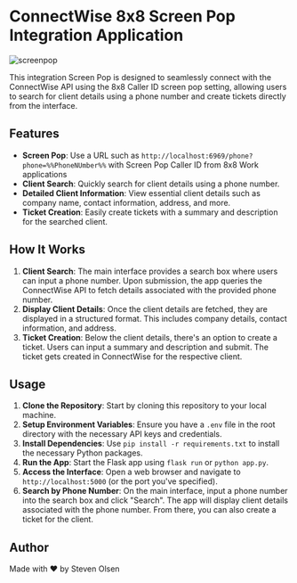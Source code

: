 # ConnectWise 8x8 Screen Pop Integration Application

![screenpop](https://github.com/OlsenSM91/CNS-8x8-ConnectWise-Screen-Pop-Ticket-Creation-Workflow/assets/130707762/741808b6-edde-4d67-abe9-b9495b787a50)

This integration Screen Pop is designed to seamlessly connect with the ConnectWise API using the 8x8 Caller ID screen pop setting, allowing users to search for client details using a phone number and create tickets directly from the interface.

## Features

- **Screen Pop**: Use a URL such as `http://localhost:6969/phone?phone=%%PhoneNUmber%%` with Screen Pop Caller ID from 8x8 Work applications
- **Client Search**: Quickly search for client details using a phone number.
- **Detailed Client Information**: View essential client details such as company name, contact information, address, and more.
- **Ticket Creation**: Easily create tickets with a summary and description for the searched client.

## How It Works

1. **Client Search**: The main interface provides a search box where users can input a phone number. Upon submission, the app queries the ConnectWise API to fetch details associated with the provided phone number.
2. **Display Client Details**: Once the client details are fetched, they are displayed in a structured format. This includes company details, contact information, and address.
3. **Ticket Creation**: Below the client details, there's an option to create a ticket. Users can input a summary and description and submit. The ticket gets created in ConnectWise for the respective client.

## Usage

1. **Clone the Repository**: Start by cloning this repository to your local machine.
2. **Setup Environment Variables**: Ensure you have a `.env` file in the root directory with the necessary API keys and credentials.
3. **Install Dependencies**: Use `pip install -r requirements.txt` to install the necessary Python packages.
4. **Run the App**: Start the Flask app using `flask run` or `python app.py`.
5. **Access the Interface**: Open a web browser and navigate to `http://localhost:5000` (or the port you've specified).
6. **Search by Phone Number**: On the main interface, input a phone number into the search box and click "Search". The app will display client details associated with the phone number. From there, you can also create a ticket for the client.

## Author

Made with ❤️ by Steven Olsen
